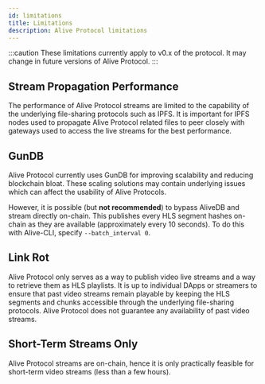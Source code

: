```yaml
---
id: limitations
title: Limitations
description: Alive Protocol limitations
---
```


:::caution
These limitations currently apply to v0.x of the protocol. It may change in future versions of Alive Protocol.
:::

## Stream Propagation Performance

The performance of Alive Protocol streams are limited to the capability of the underlying file-sharing protocols such as IPFS. It is important for IPFS nodes used to propagate Alive Protocol related files to peer closely with gateways used to access the live streams for the best performance.

## GunDB

Alive Protocol currently uses GunDB for improving scalability and reducing blockchain bloat. These scaling solutions may contain underlying issues which can affect the usability of Alive Protocols.

However, it is possible (but **not recommended**) to bypass AliveDB and stream directly on-chain. This publishes every HLS segment hashes on-chain as they are available (approximately every 10 seconds). To do this with Alive-CLI, specify `--batch_interval 0`.

## Link Rot

Alive Protocol only serves as a way to publish video live streams and a way to retrieve them as HLS playlists. It is up to individual DApps or streamers to ensure that past video streams remain playable by keeping the HLS segments and chunks accessible through the underlying file-sharing protocols. Alive Protocol does not guarantee any availability of past video streams.

## Short-Term Streams Only

Alive Protocol streams are on-chain, hence it is only practically feasible for short-term video streams (less than a few hours).